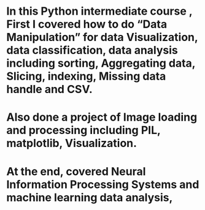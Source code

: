 # In this Python intermediate course , First I covered how to do “Data Manipulation” for data Visualization, data classification, data analysis including sorting, Aggregating data, Slicing, indexing, Missing data handle and CSV.
# Also done a project of Image loading and processing including PIL, matplotlib, Visualization.
# At the end, covered Neural Information Processing Systems and machine learning data analysis, 
